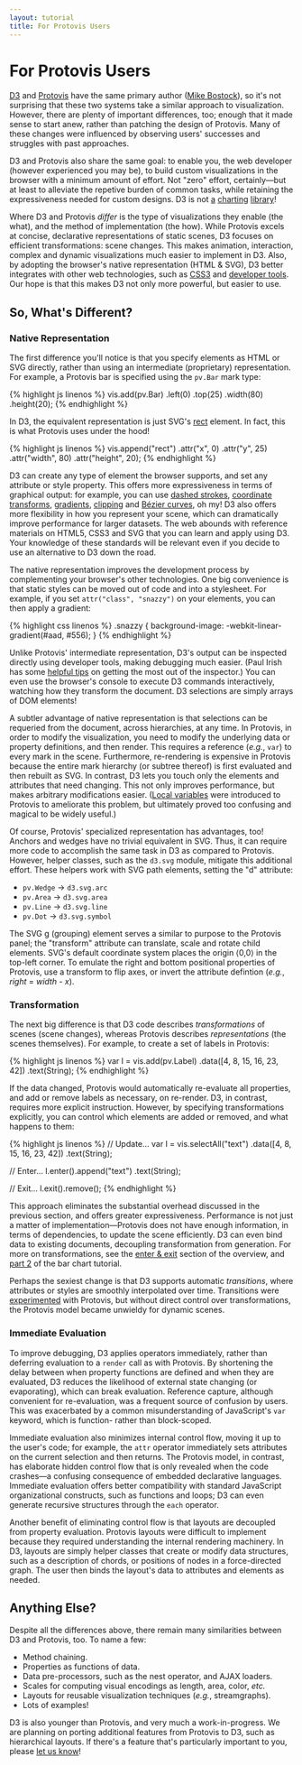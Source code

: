 ```yaml
---
layout: tutorial
title: For Protovis Users
---
```


# For Protovis Users

[D3](../) and [Protovis](http://vis.stanford.edu/protovis/) have the same
primary author ([Mike Bostock](http://bost.ocks.org/mike)), so it's not
surprising that these two systems take a similar approach to visualization.
However, there are plenty of important differences, too; enough that it made
sense to start anew, rather than patching the design of Protovis. Many of these
changes were influenced by observing users' successes and struggles with past
approaches.

D3 and Protovis also share the same goal: to enable you, the web developer
(however experienced you may be), to build custom visualizations in the browser
with a minimum amount of effort. Not "zero" effort, certainly—but at least to
alleviate the repetive burden of common tasks, while retaining the
expressiveness needed for custom designs. D3 is not
[a](http://code.google.com/p/flot/) [charting](http://www.highcharts.com/)
[library](http://g.raphaeljs.com/)!

Where D3 and Protovis *differ* is the type of visualizations they enable (the
what), and the method of implementation (the how). While Protovis excels at
concise, declarative representations of static scenes, D3 focuses on efficient
transformations: scene changes. This makes animation, interaction, complex and
dynamic visualizations much easier to implement in D3. Also, by adopting the
browser's native representation (HTML & SVG), D3 better integrates with other
web technologies, such as [CSS3](http://www.w3.org/Style/CSS/current-work) and
[developer
tools](http://developer.apple.com/technologies/safari/developer-tools.html). Our
hope is that this makes D3 not only more powerful, but easier to use.

## So, What's Different?

### Native Representation

The first difference you'll notice is that you specify elements as HTML or SVG
directly, rather than using an intermediate (proprietary) representation. For
example, a Protovis bar is specified using the `pv.Bar` mark type:

{% highlight js linenos %}
vis.add(pv.Bar)
    .left(0)
    .top(25)
    .width(80)
    .height(20);
{% endhighlight %}

In D3, the equivalent representation is just SVG's
[rect](http://www.w3.org/TR/SVG/shapes.html#RectElement) element. In fact, this
is what Protovis uses under the hood!

{% highlight js linenos %}
vis.append("rect")
    .attr("x", 0)
    .attr("y", 25)
    .attr("width", 80)
    .attr("height", 20);
{% endhighlight %}

D3 can create any type of element the browser supports, and set any attribute or
style property. This offers more expressiveness in terms of graphical output:
for example, you can use [dashed
strokes](http://www.w3.org/TR/SVG/painting.html#StrokeDasharrayProperty),
[coordinate
transforms](http://www.w3.org/TR/SVG/coords.html#TransformAttribute),
[gradients](http://www.w3.org/TR/SVG/pservers.html#Gradients),
[clipping](http://www.w3.org/TR/SVG/masking.html) and [Bézier
curves](http://www.w3.org/TR/SVG/paths.html#PathDataCubicBezierCommands), oh my!
D3 also offers more flexibility in how you represent your scene, which can
dramatically improve performance for larger datasets. The web abounds with
reference materials on HTML5, CSS3 and SVG that you can learn and apply using
D3. Your knowledge of these standards will be relevant even if you decide to use
an alternative to D3 down the road.

The native representation improves the development process by complementing your
browser's other technologies. One big convenience is that static styles can be
moved out of code and into a stylesheet. For example, if you set `attr("class",
"snazzy")` on your elements, you can then apply a gradient:

{% highlight css linenos %}
.snazzy {
  background-image: -webkit-linear-gradient(#aad, #556);
}
{% endhighlight %}

Unlike Protovis' intermediate representation, D3's output can be inspected
directly using developer tools, making debugging much easier. (Paul Irish has
some [helpful tips](http://www.youtube.com/watch?v=nOEw9iiopwI) on getting the
most out of the inspector.) You can even use the browser's console to execute D3
commands interactively, watching how they transform the document. D3 selections
are simply arrays of DOM elements!

A subtler advantage of native representation is that selections can be requeried
from the document, across hierarchies, at any time. In Protovis, in order to
modify the visualization, you need to modify the underlying data or property
definitions, and then render. This requires a reference (*e.g.*, `var`) to every
mark in the scene. Furthermore, re-rendering is expensive in Protovis because
the entire mark hierarchy (or subtree thereof) is first evaluated and then
rebuilt as SVG. In contrast, D3 lets you touch only the elements and attributes
that need changing. This not only improves performance, but makes arbitrary
modifications easier. ([Local
variables](http://vis.stanford.edu/protovis/docs/local.html) were introduced to
Protovis to ameliorate this problem, but ultimately proved too confusing and
magical to be widely useful.)

Of course, Protovis' specialized representation has advantages, too! Anchors
and wedges have no trivial equivalent in SVG. Thus, it can require more code to
accomplish the same task in D3 as compared to Protovis. However, helper classes,
such as the `d3.svg` module, mitigate this additional effort. These helpers work
with SVG path elements, setting the "d" attribute:

* `pv.Wedge` → `d3.svg.arc`
* `pv.Area` → `d3.svg.area`
* `pv.Line` → `d3.svg.line`
* `pv.Dot` → `d3.svg.symbol`

The SVG [g](http://www.w3.org/TR/SVG/struct.html#Groups) (grouping) element
serves a similar to purpose to the Protovis panel; the "transform" attribute can
translate, scale and rotate child elements. SVG's default coordinate system
places the origin ⟨0,0⟩ in the top-left corner. To emulate the right and bottom
positional properties of Protovis, use a transform to flip axes, or invert the
attribute defintion (*e.g.*, *right* = *width* - *x*).

### Transformation

The next big difference is that D3 code describes *transformations* of scenes
(scene changes), whereas Protovis describes *representations* (the scenes
themselves). For example, to create a set of labels in Protovis:

{% highlight js linenos %}
var l = vis.add(pv.Label)
    .data([4, 8, 15, 16, 23, 42])
    .text(String);
{% endhighlight %}

If the data changed, Protovis would automatically re-evaluate all properties,
and add or remove labels as necessary, on re-render. D3, in contrast, requires
more explicit instruction. However, by specifying transformations explicitly,
you can control which elements are added or removed, and what happens to them:

{% highlight js linenos %}
// Update…
var l = vis.selectAll("text")
    .data([4, 8, 15, 16, 23, 42])
    .text(String);

// Enter…
l.enter().append("text")
    .text(String);

// Exit…
l.exit().remove();
{% endhighlight %}

This approach eliminates the substantial overhead discussed in the previous
section, and offers greater expressiveness. Performance is not just a matter of
implementation—Protovis does not have enough information, in terms of
dependencies, to update the scene efficiently. D3 can even bind data to existing
documents, decoupling transformation from generation. For more on
transformations, see the [enter & exit](../#enter_and_exit) section of the
overview, and [part 2](bar-2.html) of the bar chart tutorial.

Perhaps the sexiest change is that D3 supports automatic *transitions*, where
attributes or styles are smoothly interpolated over time. Transitions were
[experimented](https://github.com/mbostock/protovis/tree/transition) with
Protovis, but without direct control over transformations, the Protovis model
became unwieldy for dynamic scenes.

### Immediate Evaluation

To improve debugging, D3 applies operators immediately, rather than deferring
evaluation to a `render` call as with Protovis. By shortening the delay between
when property functions are defined and when they are evaluated, D3 reduces the
likelihood of external state changing (or evaporating), which can break
evaluation. Reference capture, although convenient for re-evaluation, was a
frequent source of confusion by users. This was exacerbated by a common
misunderstanding of JavaScript's `var` keyword, which is function- rather than
block-scoped.

Immediate evaluation also minimizes internal control flow, moving it up to the
user's code; for example, the `attr` operator immediately sets attributes on the
current selection and then returns. The Protovis model, in contrast, has
elaborate hidden control flow that is only revealed when the code crashes—a
confusing consequence of embedded declarative languages. Immediate evaluation
offers better compatibility with standard JavaScript organizational constructs,
such as functions and loops; D3 can even generate recursive structures through
the `each` operator.

Another benefit of eliminating control flow is that layouts are decoupled from
property evaluation. Protovis layouts were difficult to implement because they
required understanding the internal rendering machinery. In D3, layouts are
simply helper classes that create or modify data structures, such as a
description of chords, or positions of nodes in a force-directed graph. The user
then binds the layout's data to attributes and elements as needed.

## Anything Else?

Despite all the differences above, there remain many similarities between D3 and
Protovis, too. To name a few:

* Method chaining.
* Properties as functions of data.
* Data pre-processors, such as the nest operator, and AJAX loaders.
* Scales for computing visual encodings as length, area, color, *etc.*
* Layouts for reusable visualization techniques (*e.g.*, streamgraphs).
* Lots of examples!

D3 is also younger than Protovis, and very much a work-in-progress. We are
planning on porting additional features from Protovis to D3, such as
hierarchical layouts. If there's a feature that's particularly important to you,
please [let us know](http://github.com/mbostock/d3/issues)!
